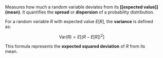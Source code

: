 Measures how much a random variable deviates from its **[[expected value]] (mean)**. It quantifies the **spread** or **dispersion** of a probability distribution.

For a random variable $R$ with expected value $E[R]$, the **variance** is defined as:

$$\text{Var}(R) = E[(R - E[R])^2]$$

This formula represents the **expected squared deviation** of $R$ from its mean.
